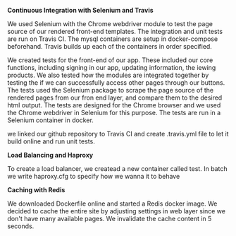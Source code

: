 **Continuous Integration with Selenium and Travis**

We used Selenium with the Chrome webdriver module to test the page source of our rendered front-end templates. The integration and unit tests are run on Travis CI. The mysql containers are setup in docker-compose beforehand. Travis builds up each of the containers in order specified.

We created tests for the front-end of our app. These included our core functions, including signing in our app, updating information, the iewing products. We also tested how the modules are integrated together by testing the if we can successfully access other pages through our buttons. The tests used the Selenium package to scrape the page source of the rendered pages from our fron end layer, and compare them to the desired html output. The tests are designed for the Chrome browser and we used the Chrome webdriver in Selenium for this purpose. The tests are run in a Selenium container in docker. 

we linked our github repository to Travis CI and create .travis.yml file to let it build online and run unit tests.

**Load Balancing and Haproxy**

To create a load balancer, we createad a new container called test. In batch we write haproxy.cfg to specify how we wanna it to behave 

**Caching with Redis**

We downloaded Dockerfile online and started a Redis docker image. We decided to cache the entire site by adjusting settings in web layer since we don't have many available pages. We invalidate the cache content in 5 seconds. 
